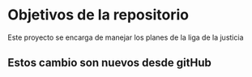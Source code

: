 # Objetivos de la repositorio

Este proyecto se encarga de manejar los planes de la liga de la justicia


## Estos cambio son nuevos desde gitHub
